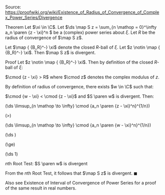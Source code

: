 # 

Source: https://proofwiki.org/wiki/Existence_of_Radius_of_Convergence_of_Complex_Power_Series/Divergence

Theorem
Let $\xi \in \C$.
Let $\ds \map S z = \sum_{n \mathop = 0}^\infty a_n \paren {z - \xi}^n $ be a (complex) power series about $\xi$.
Let $R$ be the radius of convergence of $\map S z$.

Let $\map { {B_R}^-} \xi$ denote the closed $R$-ball of $\xi$.
Let $z \notin \map { {B_R}^-} \xi$.
Then $\map S z$ is divergent.


Proof
Let $z \notin \map { {B_R}^-} \xi$.
Then by definition of the closed $R$-ball of $\xi$:

$\cmod {z - \xi} > R$
where $\cmod z$ denotes the complex modulus of $z$.

By definition of radius of convergence, there exists $w \in \C$ such that:

$\cmod {w - \xi} < \cmod {z - \xi}$
and $S \paren w$ is divergent.
Then:














\(\ds \limsup_{n \mathop \to \infty} \cmod {a_n \paren {z - \xi}^n}^{1/n}\)

\(>\)







\(\ds \limsup_{n \mathop \to \infty} \cmod {a_n \paren {w - \xi}^n}^{1/n}\)




















\(\ds \)

\(\ge\)







\(\ds 1\)





$n$th Root Test: $S \paren w$ is divergent



From the $n$th Root Test, it follows that $\map S z$ is divergent.
$\blacksquare$


Also see
Existence of Interval of Convergence of Power Series for a proof of the same result in real numbers.




